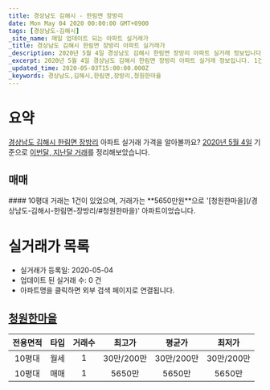 ```yaml
---
title: 경상남도 김해시 - 한림면 장방리
date: Mon May 04 2020 00:00:00 GMT+0900
tags: [경상남도-김해시]
_site_name: 매일 업데이트 되는 아파트 실거래가
_title: 경상남도 김해시 한림면 장방리 아파트 실거래가
_description: 2020년 5월 4일 경상남도 김해시 한림면 장방리 아파트 실거래 정보입니다. 1건 아파트 정보가 있습니다.
_excerpt: 2020년 5월 4일 경상남도 김해시 한림면 장방리 아파트 실거래 정보입니다. 1건 아파트 정보가 있습니다.
_updated_time: 2020-05-03T15:00:00.000Z
_keywords: 경상남도,김해시,한림면,장방리,청원한마을
---
```





# 요약
<ins>경상남도 김해시 한림면 장방리</ins> 아파트 실거래 가격을 알아볼까요? <ins>2020년 5월 4일</ins> 기준으로 <ins>이번달, 지난달 거래</ins>를 정리해보았습니다.

## 매매
<div class="container">
<div class="twelve columns" markdown="1">
#### 10평대
거래는 1건이 있었으며, 거래가는 **5650만원**으로 '[청원한마을](/경상남도-김해시-한림면-장방리/#청원한마을)' 아파트이었습니다.
</div>
</div>



# 실거래가 목록
- 실거래가 등록일: 2020-05-04
- 업데이트 된 실거래 수: 0 건
- 아파트명을 클릭하면 외부 검색 페이지로 연결됩니다.

## [청원한마을](#청원한마을)

|전용면적|타입|거래수|최고가|평균가|최저가|
|:---:|:---:|:---:|:---:|:---:|:---:|
|10평대|<span class="deal-type-3">월세</span>|1|30만/200만|30만/200만|30만/200만|
|10평대|<span class="deal-type-1">매매</span>|1|5650만|5650만|5650만|

<br/>



